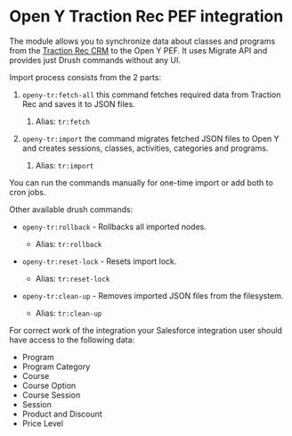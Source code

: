 # Open Y Traction Rec PEF integration

The module allows you to synchronize data about classes and programs from the
[Traction Rec CRM](https://www.tractionrec.com) to the Open Y PEF.
It uses Migrate API and provides just Drush commands without any UI.

Import process consists from the 2 parts:
1. `openy-tr:fetch-all` this command fetches required data from Traction Rec and saves it to JSON files.
   1. Alias: `tr:fetch`

2. `openy-tr:import` the command migrates fetched JSON files to Open Y and creates sessions, classes, activities, categories and programs.
   1. Alias: `tr:import`


You can run the commands manually for one-time import or add both to cron jobs.

Other available drush commands:
* `openy-tr:rollback` - Rollbacks all imported nodes.
  * Alias: `tr:rollback`

* `openy-tr:reset-lock` - Resets import lock.
  * Alias: `tr:reset-lock`

* `openy-tr:clean-up` - Removes imported JSON files from the filesystem.
  * Alias: `tr:clean-up`




For correct work of the integration your Salesforce integration user should have access to the following data:

* Program
* Program Category
* Course
* Course Option
* Course Session
* Session
* Product and Discount
* Price Level
